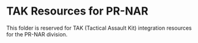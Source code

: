 # TAK Resources for PR-NAR

This folder is reserved for TAK (Tactical Assault Kit) integration resources for the PR-NAR division.
